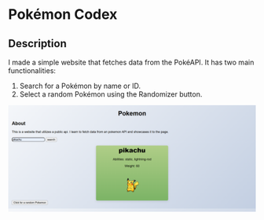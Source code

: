 # Pokémon Codex

## Description
I made a simple website that fetches data from the PokéAPI. It has two main functionalities:

1. Search for a Pokémon by name or ID.
2. Select a random Pokémon using the Randomizer button.
<img src="Screenshot 2025-10-13 234845.png" width="" />

